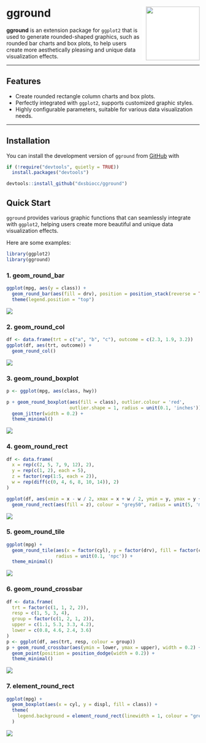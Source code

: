 # gground <img src="images/gground.png" width="140px" height="140px" align="right" style="padding-left:10px;background-color:white;" />

**gground** is an extension package for `ggplot2` that is used to generate rounded-shaped graphics, 
such as rounded bar charts and box plots, to help users create more aesthetically pleasing and 
unique data visualization effects.

---

## Features

- Create rounded rectangle column charts and box plots.
- Perfectly integrated with `ggplot2`, supports customized graphic styles.
- Highly configurable parameters, suitable for various data visualization needs.

---

## Installation

You can install the development version of `gground` from [GitHub](https://github.com/) with
```R
if (!require("devtools", quietly = TRUE))
  install.packages("devtools")

devtools::install_github("dxsbiocc/gground")
```

## Quick Start

`gground` provides various graphic functions that can seamlessly integrate with `ggplot2`, helping 
users create more beautiful and unique data visualization effects.

Here are some examples:
```R
library(ggplot2)
library(gground)
```

### 1. geom_round_bar

```R
ggplot(mpg, aes(y = class)) +
  geom_round_bar(aes(fill = drv), position = position_stack(reverse = TRUE)) +
  theme(legend.position = "top")
```
![](images/geom_round_bar.png)

### 2. geom_round_col
```R
df <- data.frame(trt = c("a", "b", "c"), outcome = c(2.3, 1.9, 3.2))
ggplot(df, aes(trt, outcome)) +
  geom_round_col()
```
![](images/geom_round_col.png)

### 3. geom_round_boxplot
```R
p <- ggplot(mpg, aes(class, hwy))

p + geom_round_boxplot(aes(fill = class), outlier.colour = 'red', 
                       outlier.shape = 1, radius = unit(0.1, 'inches')) + 
  geom_jitter(width = 0.2) +
  theme_minimal()
```
![](images/geom_round_boxplot.png)


### 4. geom_round_rect
```R
df <- data.frame(
  x = rep(c(2, 5, 7, 9, 12), 2),
  y = rep(c(1, 2), each = 5),
  z = factor(rep(1:5, each = 2)),
  w = rep(diff(c(0, 4, 6, 8, 10, 14)), 2)
)

ggplot(df, aes(xmin = x - w / 2, xmax = x + w / 2, ymin = y, ymax = y + 1)) +
  geom_round_rect(aes(fill = z), colour = "grey50", radius = unit(5, 'mm'))
```
![](images/geom_round_rect.png)

### 5. geom_round_tile
```R
ggplot(mpg) +
  geom_round_tile(aes(x = factor(cyl), y = factor(drv), fill = factor(class)),
                  radius = unit(0.1, 'npc')) +
  theme_minimal()
```
![](images/geom_round_tile.png)

### 6. geom_round_crossbar
```R
df <- data.frame(
  trt = factor(c(1, 1, 2, 2)),
  resp = c(1, 5, 3, 4),
  group = factor(c(1, 2, 1, 2)),
  upper = c(1.1, 5.3, 3.3, 4.2),
  lower = c(0.8, 4.6, 2.4, 3.6)
)
p <- ggplot(df, aes(trt, resp, colour = group))
p + geom_round_crossbar(aes(ymin = lower, ymax = upper), width = 0.2) +
  geom_point(position = position_dodge(width = 0.2)) +
  theme_minimal()
```
![](images/geom_round_crossbar.png)

### 7. element_round_rect
```R
ggplot(mpg) +
  geom_boxplot(aes(x = cyl, y = displ, fill = class)) +
  theme(
    legend.background = element_round_rect(linewidth = 1, colour = "grey", radius = unit(5, 'pt'))
  )
```
![](images/element_round_rect.png)
